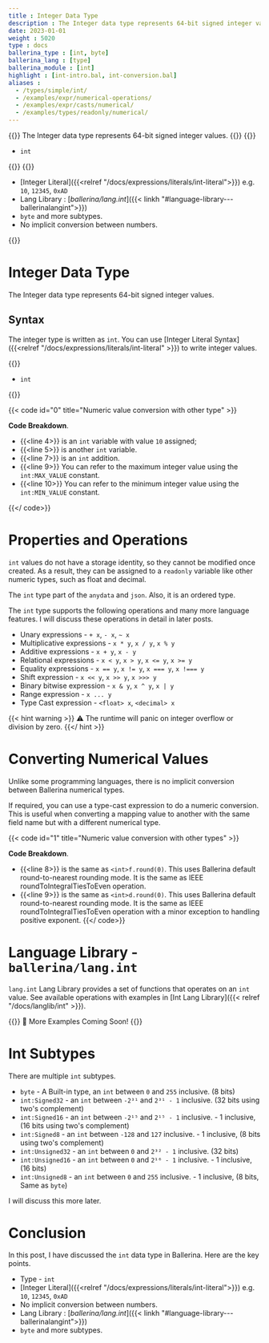 ```yaml
---
title : Integer Data Type
description : The Integer data type represents 64-bit signed integer values.
date: 2023-01-01
weight : 5020
type : docs
ballerina_type : [int, byte]
ballerina_lang : [type]
ballerina_module : [int]
highlight : [int-intro.bal, int-conversion.bal]
aliases :
  - /types/simple/int/
  - /examples/expr/numerical-operations/
  - /examples/expr/casts/numerical/
  - /examples/types/readonly/numerical/
---
```

{{<md class="summary">}}
The Integer data type represents 64-bit signed integer values.
{{</md>}}
{{<md class="syntax">}}

* `int`

{{</md>}}
{{<md class="tldr">}}

* [Integer Literal]({{<relref "/docs/expressions/literals/int-literal">}}) e.g. `10`, `12345`, `0xAD`
* Lang Library : [*ballerina/lang.int*]({{< linkh "#language-library---ballerinalangint">}})
* `byte` and more subtypes.
* No implicit conversion between numbers.

{{</md>}}

<!--more-->

# Integer Data Type

The Integer data type represents 64-bit signed integer values.

## Syntax

The integer type is written as `int`. You can use [Integer Literal Syntax]({{<relref "/docs/expressions/literals/int-literal" >}}) to write integer values.

{{<md class="syntax">}}

* `int`

{{</md>}}

{{< code id="0" title="Numeric value conversion with other type" >}}

**Code Breakdown**.

* {{<line 4>}} is an `int` variable with value `10` assigned;
* {{<line 5>}} is another `int` variable.
* {{<line 7>}} is an `int` addition.
* {{<line 9>}} You can refer to the maximum integer value using the `int:MAX_VALUE` constant.
* {{<line 10>}} You can refer to the minimum integer value using the `int:MIN_VALUE` constant.
  
{{</ code>}}

# Properties and Operations

`int` values do not have a storage identity, so they cannot be modified once created. As a result, they can be assigned to a `readonly` variable like other numeric types, such as float and decimal.

The `int` type part of the `anydata` and `json`. Also, it is an ordered type.

The `int` type supports the following operations and many more language features. I will discuss these operations in detail in later posts.

* Unary expressions               - `+ x`, `- x`, `~ x`
* Multiplicative expressions      - `x * y`, `x / y`, `x % y`
* Additive expressions            - `x + y`, `x - y`
* Relational expressions          - `x < y`, `x > y`, `x <= y`, `x >= y`
* Equality expressions            - `x == y`, `x != y`, `x === y`, `x !=== y`
* Shift expression                - `x << y`, `x >> y`, `x >>> y`
* Binary bitwise expression       - `x & y`, `x ^ y`, `x | y`
* Range expression                - `x ... y`
* Type Cast expression            - `<float> x`, `<decimal> x`

{{< hint warning >}}
 ⚠ The runtime will panic on integer overflow or division by zero.
{{</ hint >}}

# Converting Numerical Values

Unlike some programming languages, there is no implicit conversion between Ballerina numerical types.

If required, you can use a type-cast expression to do a numeric conversion. This is useful when converting a mapping value to another with the same field name but with a different numerical type.

{{< code id="1" title="Numeric value conversion with other types" >}}

**Code Breakdown**.

* {{<line 8>}} is the same as `<int>f.round(0)`. This uses Ballerina default round-to-nearest rounding mode. It is the same as IEEE roundToIntegralTiesToEven operation.
* {{<line 9>}} is the same as `<int>d.round(0)`. This uses Ballerina default round-to-nearest rounding mode. It is the same as IEEE roundToIntegralTiesToEven operation with a minor exception to handling positive exponent.
{{</ code>}}

# Language Library - `ballerina/lang.int`

`lang.int` Lang Library provides a set of functions that operates on an `int` value. 
See available operations with examples in [Int Lang Library]({{< relref "/docs/langlib/int" >}}).

{{<hint info>}}
🚧 More Examples Coming Soon!
{{</hint>}}

# Int Subtypes

There are multiple `int` subtypes.

* `byte` - A Built-in type, an `int` between `0` and `255` inclusive. (8 bits)
* `int:Signed32` - an `int` between `-2³¹` and `2³¹ - 1` inclusive. (32 bits using two's complement)
* `int:Signed16` - an `int` between `-2¹⁵` and `2¹⁵ - 1` inclusive. - 1 inclusive, (16 bits using two's complement)
* `int:Signed8` - an `int` between `-128` and `127` inclusive. - 1 inclusive, (8 bits using two's complement)
* `int:Unsigned32` - an `int` between `0` and `2³² - 1` inclusive. (32 bits)
* `int:Unsigned16` - an `int` between `0` and `2¹⁶ - 1` inclusive. - 1 inclusive, (16 bits)
* `int:Unsigned8` - an `int` between `0` and `255` inclusive. - 1 inclusive, (8 bits, Same as `byte`)

I will discuss this more later.

# Conclusion

In this post, I have discussed the `int` data type in Ballerina. Here are the key points.

<!--tldr-->
* Type - `int`
* [Integer Literal]({{<relref "/docs/expressions/literals/int-literal">}}) e.g. `10`, `12345`, `0xAD`
* No implicit conversion between numbers.
* Lang Library : [*ballerina/lang.int*]({{< linkh "#language-library---ballerinalangint">}})
* `byte` and more subtypes.

